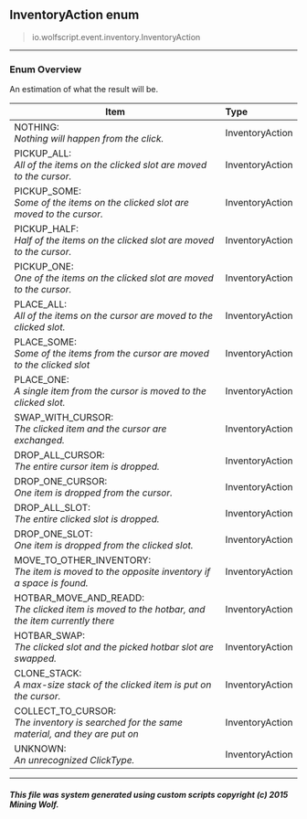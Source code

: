 ## InventoryAction __enum__

>io.wolfscript.event.inventory.InventoryAction

---

### Enum Overview

An estimation of what the result will be.

Item | Type   
--- | :--- 
NOTHING: <br> _Nothing will happen from the click._ | InventoryAction
PICKUP_ALL: <br> _All of the items on the clicked slot are moved to the cursor._ | InventoryAction
PICKUP_SOME: <br> _Some of the items on the clicked slot are moved to the cursor._ | InventoryAction
PICKUP_HALF: <br> _Half of the items on the clicked slot are moved to the cursor._ | InventoryAction
PICKUP_ONE: <br> _One of the items on the clicked slot are moved to the cursor._ | InventoryAction
PLACE_ALL: <br> _All of the items on the cursor are moved to the clicked slot._ | InventoryAction
PLACE_SOME: <br> _Some of the items from the cursor are moved to the clicked slot_ | InventoryAction
PLACE_ONE: <br> _A single item from the cursor is moved to the clicked slot._ | InventoryAction
SWAP_WITH_CURSOR: <br> _The clicked item and the cursor are exchanged._ | InventoryAction
DROP_ALL_CURSOR: <br> _The entire cursor item is dropped._ | InventoryAction
DROP_ONE_CURSOR: <br> _One item is dropped from the cursor._ | InventoryAction
DROP_ALL_SLOT: <br> _The entire clicked slot is dropped._ | InventoryAction
DROP_ONE_SLOT: <br> _One item is dropped from the clicked slot._ | InventoryAction
MOVE_TO_OTHER_INVENTORY: <br> _The item is moved to the opposite inventory if a space is found._ | InventoryAction
HOTBAR_MOVE_AND_READD: <br> _The clicked item is moved to the hotbar, and the item currently there_ | InventoryAction
HOTBAR_SWAP: <br> _The clicked slot and the picked hotbar slot are swapped._ | InventoryAction
CLONE_STACK: <br> _A max-size stack of the clicked item is put on the cursor._ | InventoryAction
COLLECT_TO_CURSOR: <br> _The inventory is searched for the same material, and they are put on_ | InventoryAction
UNKNOWN: <br> _An unrecognized ClickType._ | InventoryAction



---



##### This file was system generated using custom scripts copyright (c) 2015 Mining Wolf.
	

